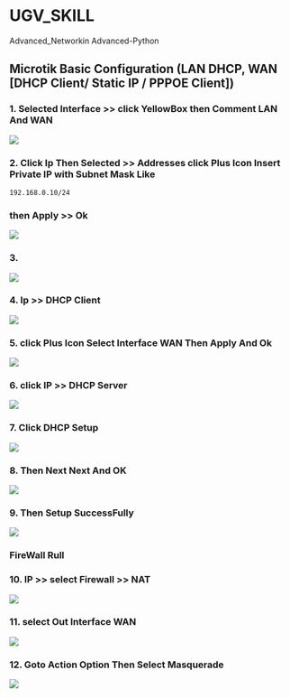 # UGV_SKILL
Advanced_Networkin Advanced-Python

 ## Microtik Basic Configuration (LAN DHCP, WAN [DHCP Client/ Static IP / PPPOE Client]) 


### 1. Selected Interface >> click YellowBox then Comment LAN And WAN
<img src="img/2022-11-18 (1).png">

### 2. Click Ip Then Selected >> Addresses click Plus Icon Insert Private IP with Subnet Mask Like
`` 192.168.0.10/24 `` 
### then Apply >> Ok

<img src="img/2022-11-18 (6).png">

### 3. 
<img src="img/2022-11-18 (5).png">


<!-- <img src="img/2022-11-18 (4).png"> -->

### 4. Ip >> DHCP Client 

<img src="img/2022-11-18 (2).png">


### 5. click Plus Icon  Select Interface WAN Then Apply And Ok
<img src="img/2022-11-18 (8).png">

### 6. click IP >> DHCP Server
<img src="img/2022-11-18 (7).png">

<!-- <img src="img/2022-11-18 (9).png">


<img src="img/2022-11-18 (10).png"> -->


### 7. Click DHCP Setup 
<img src="img/2022-11-18 (11).png">

### 8. Then Next Next And OK
<img src="img/2022-11-18 (12).png">


### 9. Then Setup SuccessFully
<img src="img/2022-11-18 (13).png">



### FireWall Rull
### 10. IP >> select Firewall >> NAT
<img src="img/2022-11-18 (14).png">

### 11. select Out Interface WAN 
<img src="img/2022-11-18 (15).png">

### 12. Goto Action Option Then Select Masquerade
<img src="img/2022-11-18 (16).png">



